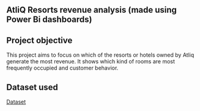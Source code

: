 ## AtliQ Resorts revenue analysis (made using Power Bi dashboards)
## Project objective
This project aims to focus on which of the resorts or hotels owned by Atliq generate the most revenue. It shows which kind of rooms are most frequently occupied and customer behavior. 
## Dataset used
[Dataset](https://github.com/Ishaa-23/Analysis-on-revenue-insights-in-the-Hospitality-Domain/tree/main/Dataset) 
